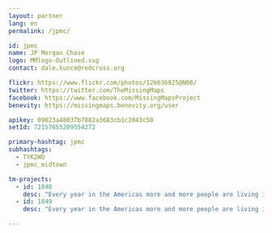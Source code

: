 ```yaml
---
layout: partner
lang: en
permalink: /jpmc/

id: jpmc
name: JP Morgan Chase
logo: MMlogo-Outlined.svg
contact: dale.kunce@redcross.org

flickr: https://www.flickr.com/photos/126636925@N06/
twitter: https://twitter.com/TheMissingMaps
facebook: https://www.facebook.com/MissingMapsProject
benevity: https://missingmaps.benevity.org/user

apikey: 09023a48037b7882a3683cb1c2043c50
setId: 72157655209554272

primary-hashtag: jpmc
subhashtags:
  - TYK2WD
  - jpmc_midtown

tm-projects:
  - id: 1848
    desc: "Every year in the Americas more and more people are living in conditions of vulnerability to natural hazards and climate change. To help reduce disaster risk and enhance community resilience in the region, the American Red Cross is working with Red Cross partners in the Bahamas, Belize, Colombia, Costa Rica, Ecuador, El Salvador, Guyana, Honduras, Jamaica, Nicaragua, Panama and Peru to address local hazards and vulnerabilities in dozens of disaster-prone communities."
  - id: 1849
    desc: "Every year in the Americas more and more people are living in conditions of vulnerability to natural hazards and climate change. To help reduce disaster risk and enhance community resilience in the region, the American Red Cross is working with Red Cross partners in the Bahamas, Belize, Colombia, Costa Rica, Ecuador, El Salvador, Guyana, Honduras, Jamaica, Nicaragua, Panama and Peru to address local hazards and vulnerabilities in dozens of disaster-prone communities."

---
```

